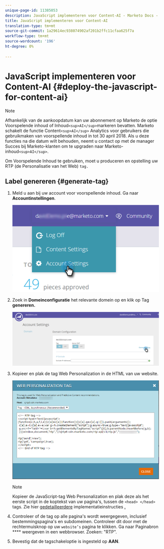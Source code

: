 ```yaml
---
unique-page-id: 11385053
description: JavaScript implementeren voor Content-AI - Marketo Docs - Productdocumentatie
title: JavaScript implementeren voor Content-AI
translation-type: tm+mt
source-git-commit: 1a29614ec938074902af201b2ffc11cfaa625f7a
workflow-type: tm+mt
source-wordcount: '196'
ht-degree: 0%

---
```



# JavaScript implementeren voor Content-AI {#deploy-the-javascript-for-content-ai}

>[!NOTE]
>
>Afhankelijk van de aankoopdatum kan uw abonnement op Marketo de optie Voorspelende inhoud of Inhoud`<sup>AI</sup>`markeren bevatten. Marketo schakelt de functie Content`<sup>AI</sup>` Analytics voor gebruikers die gebruikmaken van voorspellende inhoud in tot 30 april 2018. Als u deze functies na die datum wilt behouden, neemt u contact op met de manager Succes bij Marketo-klanten om te upgraden naar Marketo-inhoud`<sup>AI</sup>`.

Om Voorspelende Inhoud te gebruiken, moet u produceren en opstelling uw RTP (de Personalisatie van het Web) `tag.`

## Label genereren {#generate-tag}

1. Meld u aan bij uw account voor voorspellende inhoud. Ga naar **Accountinstellingen**.

   ![](assets/settings-dropdown-account-hands.png)

1. Zoek in **Domeinconfiguratie** het relevante domein op en klik op Tag **genereren.**

   ![](assets/generate-tag.png)

1. Kopieer en plak de tag Web Personalization in de HTML van uw website.

   ![](assets/web-personalization-tag.png)

   >[!NOTE]
   >
   >Kopieer de JavaScript-tag Web Personalization en plak deze als het eerste script in de koptekst van uw pagina&#39;s, tussen de `<head> </head>` tags. Zie hier [gedetailleerdere](http://docs.marketo.com/display/docs/rtp+tag+implementation) implementatieinstructies [.](http://pages2.marketo.com/rtp-implementation.html)

1. Controleer of de tag op alle pagina&#39;s wordt weergegeven, inclusief bestemmingspagina&#39;s en subdomeinen. Controleer dit door met de rechtermuisknop op uw `website’s` pagina te klikken. Ga naar Paginabron **** weergeven in een webbrowser. Zoeken: &quot;RTP&quot;.
1. Bevestig dat de tagschakeloptie is ingesteld op **AAN**.

